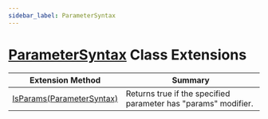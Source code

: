 ```yaml
---
sidebar_label: ParameterSyntax
---
```


# [ParameterSyntax](https://docs.microsoft.com/en-us/dotnet/api/microsoft.codeanalysis.csharp.syntax.parametersyntax) Class Extensions

| Extension Method | Summary |
| ---------------- | ------- |
| [IsParams(ParameterSyntax)](../../../../Roslynator/CSharp/SyntaxExtensions/IsParams/index.md) | Returns true if the specified parameter has "params" modifier\. |

